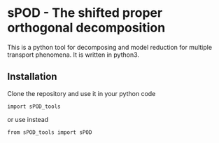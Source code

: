 # sPOD - The shifted  proper orthogonal decomposition
This is a python tool for decomposing and model reduction for multiple transport phenomena.
It is written in python3.

## Installation
Clone the repository and use it in your python code

    import sPOD_tools

or use instead
    
    from sPOD_tools import sPOD
